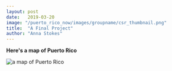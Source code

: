 ```yaml
---
layout: post
date:   2019-03-20
image: "/puerto_rico_now/images/groupname/csr_thumbnail.png"
title:  "A Final Project"
author: "Anna Stokes"
---
```

**Here's a map of Puerto Rico**

 ![a map of Puerto Rico](puerto_rico_now/images/txu-pclmaps-topo-pr-san_juan-1940.jpg)
